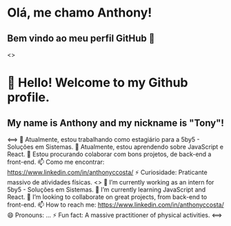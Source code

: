 # Olá, me chamo Anthony! 
## Bem vindo ao meu perfil GitHub 👋
<>
# 👋 Hello! Welcome to my Github profile.
## My name is Anthony and my nickname is "Tony"!
<==>
🔭 Atualmente, estou trabalhando como estagiário para a 5by5 - Soluções em Sistemas.
🌱 Atualmente, estou aprendendo sobre JavaScript e React.
👯 Estou procurando colaborar com bons projetos, de back-end a front-end.
📫 Como me encontrar: https://www.linkedin.com/in/anthonyccosta/
⚡ Curiosidade: Praticante massivo de atividades físicas.
<>
🔭 I’m currently working as an intern for 5by5 - Soluções em Sistemas.
🌱 I’m currently learning JavaScript and React.
👯 I’m looking to collaborate on great projects, from back-end to front-end.
📫 How to reach me: https://www.linkedin.com/in/anthonyccosta/
😄 Pronouns: ...
⚡ Fun fact: A massive practitioner of physical activities.
<==>
